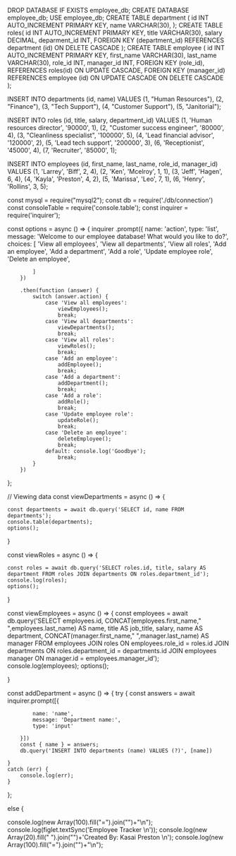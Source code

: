 DROP DATABASE IF EXISTS employee_db;
CREATE DATABASE employee_db;
USE employee_db;
CREATE TABLE department (
  id INT AUTO_INCREMENT PRIMARY KEY,
  name VARCHAR(30),
);
CREATE TABLE roles(
  id INT AUTO_INCREMENT PRIMARY KEY,
  title VARCHAR(30),
  salary DECIMAL,
  deparment_id INT,
  FOREIGN KEY (department_id) REFERENCES department (id) ON DELETE CASCADE
);
CREATE TABLE employee (
  id INT AUTO_INCREMENT PRIMARY KEY,
  first_name VARCHAR(30),
  last_name VARCHAR(30),
  role_id INT,
  manager_id INT,
  FOREIGN KEY (role_id),
  REFERENCES roles(id) ON UPDATE CASCADE,
  FOREIGN KEY (manager_id) REFERENCES employee (id) ON UPDATE CASCADE ON DELETE CASCADE
);

<!-- ------------- -->
INSERT INTO
  departments (id, name)
VALUES
  (1, "Human Resources"),
  (2, "Finance"),
  (3, "Tech Support"),
  (4, "Customer Support"),
  (5, "Janitorial");

INSERT INTO
  roles (id, title, salary, department_id)
VALUES
  (1, 'Human resources director', '90000', 1),
  (2, "Customer success engineer", '80000', 4),
  (3, "Cleanliness specialist", '100000', 5),
  (4, 'Lead financial advisor', '120000', 2),
  (5, 'Lead tech support', '200000', 3),
  (6, 'Receptionist', '45000', 4),
   (7, 'Recruiter', '85000', 1);

INSERT INTO
  employees (id, first_name, last_name, role_id, manager_id)
VALUES
  (1, 'Larrey', 'Biff', 2, 4),
  (2, 'Ken', 'Mcelroy', 1, 1),
  (3, 'Jeff', 'Hagen', 6, 4),
  (4, 'Kayla', 'Preston', 4, 2),
  (5, 'Marissa', 'Leo', 7, 1),
  (6, 'Henry', 'Rollins', 3, 5);

  <!-- -------------- -->

  const mysql = require("mysql2");
const db = require('./db/connection')
const consoleTable = require('console.table');
const inquirer = require('inquirer');

const options = async () => {
    inquirer
        .prompt({
            name: 'action',
            type: 'list',
            message: 'Welcome to our employee database! What would you like to do?',
            choices: [
                'View all employees',
                'View all departments',
                'View all roles',
                'Add an employee',
                'Add a department',
                'Add a role',
                'Update employee role',
                'Delete an employee',
                
            ]
        })

        .then(function (answer) {
            switch (answer.action) {
                case 'View all employees':
                    viewEmployees();
                    break;
                case 'View all departments':
                    viewDepartments();
                    break;
                case 'View all roles':
                    viewRoles();
                    break;
                case 'Add an employee':
                    addEmployee();
                    break;
                case 'Add a department':
                    addDepartment();
                    break;
                case 'Add a role':
                    addRole();
                    break;
                case 'Update employee role':
                    updateRole();
                    break;
                case 'Delete an employee':
                    deleteEmployee();
                    break;
                default: console.log('Goodbye');
                    break;
            }
        })
};


// Viewing data
const viewDepartments = async () => {

    const departments = await db.query('SELECT id, name FROM departments');
    console.table(departments);
    options();
}


const viewRoles = async () => {

    const roles = await db.query('SELECT roles.id, title, salary AS department FROM roles JOIN departments ON roles.department_id');
    console.log(roles);
    options();
}

const viewEmployees = async () => {
    const employees = await db.query('SELECT employees.id, CONCAT(employees.first_name," ",employees.last_name) AS name, title AS job_title, salary, name AS department, CONCAT(manager.first_name," ",manager.last_name) AS manager FROM employees JOIN roles ON employees.role_id = roles.id JOIN departments ON roles.department_id = departments.id JOIN employees manager ON manager.id = employees.manager_id');
    console.log(employees);
    options();

}

const addDepartment = async () => {
    try {
        const answers = await inquirer.prompt([{

            name: 'name',
            message: 'Department name:',
            type: 'input'

        }])
        const { name } = answers;
        db.query('INSERT INTO departments (name) VALUES (?)', [name])

    }
    catch (err) {
        console.log(err);
    }

};

<!-- ----------- -->

 else {

   console.log(new Array(100).fill("=").join("")+"\n");
    console.log(figlet.textSync('Employee Tracker \n'));
    console.log(new Array(20).fill(" ").join("")+'Created By: Kasai Preston \n');
    console.log(new Array(100).fill("=").join("")+"\n");
